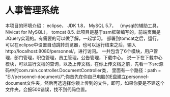 # 人事管理系统
本项目的环境介绍：
eclipse， JDK 1.8， MySQL 5.7， （mysql的辅助工具，Nivicat for MySQL）， tomcat 8.5.
此项目是基于ssm框架编写的，前端页面是JQuery实现的。有需要的可以做了解，一起学习。
部署到tomcat之后，运行，可以在eclipse中设置自动跳转浏览器，也可以运行结束之后，输入http://localhost:8080/personnel/，进行访问。
一共包含了6个模块，用户管理，部门管理，职位管理，员工管理，公告管理，下载中心。
说一下在下载中心模块，可以进行文档的查询，以及上传文档，在你上传文档之前，先看一下src源码中的com.rain.controller.DocumentController类，
里面有一个路径：path = "E://personnel-document//";你首先在你自己电脑的E盘建立personnel-document文件夹，然后再选选择你锁上传到的文件，即可，如果你要是不建这个文件夹，会报500错误，找不到代码位置。
